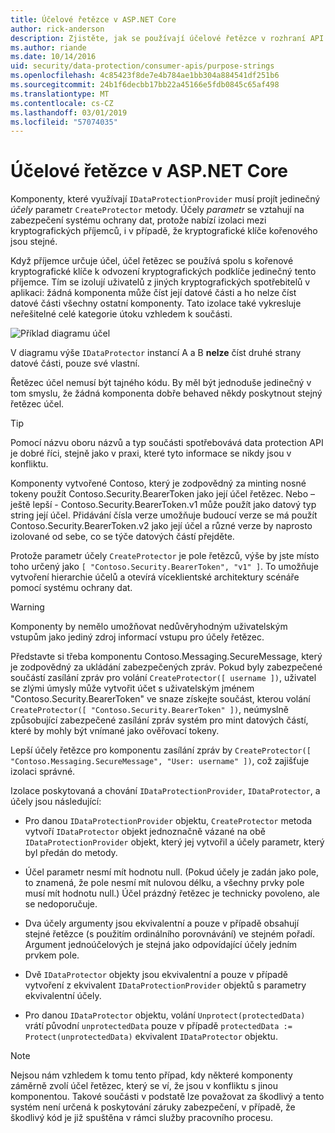 ```yaml
---
title: Účelové řetězce v ASP.NET Core
author: rick-anderson
description: Zjistěte, jak se používají účelové řetězce v rozhraní API ASP.NET Core Data Protection.
ms.author: riande
ms.date: 10/14/2016
uid: security/data-protection/consumer-apis/purpose-strings
ms.openlocfilehash: 4c85423f8de7e4b784ae1bb304a884541df251b6
ms.sourcegitcommit: 24b1f6decbb17bb22a45166e5fdb0845c65af498
ms.translationtype: MT
ms.contentlocale: cs-CZ
ms.lasthandoff: 03/01/2019
ms.locfileid: "57074035"
---
```

# <a name="purpose-strings-in-aspnet-core"></a>Účelové řetězce v ASP.NET Core

<a name="data-protection-consumer-apis-purposes"></a>

Komponenty, které využívají `IDataProtectionProvider` musí projít jedinečný *účely* parametr `CreateProtector` metody. Účely *parametr* se vztahují na zabezpečení systému ochrany dat, protože nabízí izolaci mezi kryptografických příjemců, i v případě, že kryptografické klíče kořenového jsou stejné.

Když příjemce určuje účel, účel řetězec se používá spolu s kořenové kryptografické klíče k odvození kryptografických podklíče jedinečný tento příjemce. Tím se izolují uživatelů z jiných kryptografických spotřebitelů v aplikaci: žádná komponenta může číst její datové části a ho nelze číst datové části všechny ostatní komponenty. Tato izolace také vykresluje neřešitelné celé kategorie útoku vzhledem k součásti.

![Příklad diagramu účel](purpose-strings/_static/purposes.png)

V diagramu výše `IDataProtector` instancí A a B **nelze** číst druhé strany datové části, pouze své vlastní.

Řetězec účel nemusí být tajného kódu. By měl být jednoduše jedinečný v tom smyslu, že žádná komponenta dobře behaved někdy poskytnout stejný řetězec účel.

>[!TIP]
> Pomocí názvu oboru názvů a typ součásti spotřebovává data protection API je dobré říci, stejně jako v praxi, které tyto informace se nikdy jsou v konfliktu.
>
>Komponenty vytvořené Contoso, který je zodpovědný za minting nosné tokeny použít Contoso.Security.BearerToken jako její účel řetězec. Nebo – ještě lepší - Contoso.Security.BearerToken.v1 může použít jako datový typ string její účel. Přidávání čísla verze umožňuje budoucí verze se má použít Contoso.Security.BearerToken.v2 jako její účel a různé verze by naprosto izolované od sebe, co se týče datových částí přejděte.

Protože parametr účely `CreateProtector` je pole řetězců, výše by jste místo toho určený jako `[ "Contoso.Security.BearerToken", "v1" ]`. To umožňuje vytvoření hierarchie účelů a otevírá víceklientské architektury scénáře pomocí systému ochrany dat.

<a name="data-protection-contoso-purpose"></a>

>[!WARNING]
> Komponenty by nemělo umožňovat nedůvěryhodným uživatelským vstupům jako jediný zdroj informací vstupu pro účely řetězec.
>
>Představte si třeba komponentu Contoso.Messaging.SecureMessage, který je zodpovědný za ukládání zabezpečených zpráv. Pokud byly zabezpečené součástí zasílání zpráv pro volání `CreateProtector([ username ])`, uživatel se zlými úmysly může vytvořit účet s uživatelským jménem "Contoso.Security.BearerToken" ve snaze získejte součást, kterou volání `CreateProtector([ "Contoso.Security.BearerToken" ])`, neúmyslně způsobující zabezpečené zasílání zpráv systém pro mint datových částí, které by mohly být vnímané jako ověřovací tokeny.
>
>Lepší účely řetězce pro komponentu zasílání zpráv by `CreateProtector([ "Contoso.Messaging.SecureMessage", "User: username" ])`, což zajišťuje izolaci správné.

Izolace poskytovaná a chování `IDataProtectionProvider`, `IDataProtector`, a účely jsou následující:

* Pro danou `IDataProtectionProvider` objektu, `CreateProtector` metoda vytvoří `IDataProtector` objekt jednoznačně vázané na obě `IDataProtectionProvider` objekt, který jej vytvořil a účely parametr, který byl předán do metody.

* Účel parametr nesmí mít hodnotu null. (Pokud účely je zadán jako pole, to znamená, že pole nesmí mít nulovou délku, a všechny prvky pole musí mít hodnotu null.) Účel prázdný řetězec je technicky povoleno, ale se nedoporučuje.

* Dva účely argumenty jsou ekvivalentní a pouze v případě obsahují stejné řetězce (s použitím ordinálního porovnávání) ve stejném pořadí. Argument jednoúčelových je stejná jako odpovídající účely jedním prvkem pole.

* Dvě `IDataProtector` objekty jsou ekvivalentní a pouze v případě vytvoření z ekvivalent `IDataProtectionProvider` objektů s parametry ekvivalentní účely.

* Pro danou `IDataProtector` objektu, volání `Unprotect(protectedData)` vrátí původní `unprotectedData` pouze v případě `protectedData := Protect(unprotectedData)` ekvivalent `IDataProtector` objektu.

> [!NOTE]
> Nejsou nám vzhledem k tomu tento případ, kdy některé komponenty záměrně zvolí účel řetězec, který se ví, že jsou v konfliktu s jinou komponentou. Takové součásti v podstatě lze považovat za škodlivý a tento systém není určená k poskytování záruky zabezpečení, v případě, že škodlivý kód je již spuštěna v rámci služby pracovního procesu.
